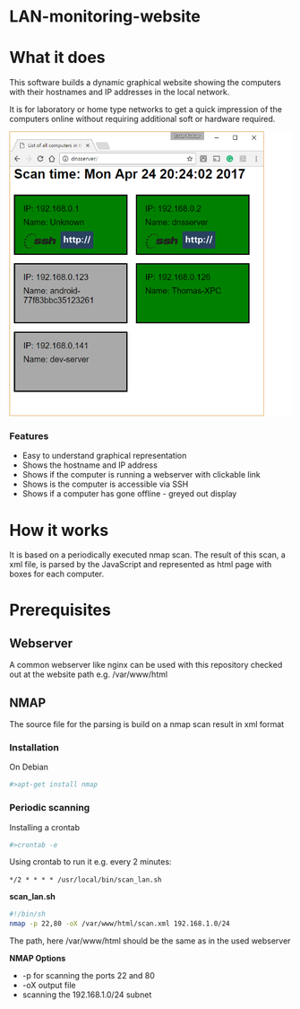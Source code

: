 # LAN-monitoring-website
# What it does
This software builds a dynamic graphical website showing the computers with their hostnames and IP addresses in the local network.

It is for laboratory or home type networks to get a quick impression of the computers online without requiring additional soft or hardware required.

![alt text](/doc/website_impression.png "Impression of the scan result as website")


### Features
- Easy to understand graphical representation
- Shows the hostname and IP address
- Shows if the computer is running a webserver with clickable link
- Shows is the computer is accessible via SSH  
- Shows if a computer has gone offline - greyed out display

# How it works
It is based on a periodically executed nmap scan. The result of this scan, a xml file, is parsed by the JavaScript and represented as html page with boxes for each computer.

# Prerequisites
## Webserver
A common webserver like nginx can be used with this repository checked out at the  website path e.g. /var/www/html

## NMAP
The source file for the parsing is build on a nmap scan result in xml format

### Installation
On Debian
```bash
#>apt-get install nmap
```
### Periodic scanning
Installing a crontab
```bash
#>crontab -e
```
Using crontab to run it e.g. every 2 minutes:

`*/2 * * * * /usr/local/bin/scan_lan.sh`

 **scan_lan.sh**
 ```bash
#!/bin/sh
nmap -p 22,80 -oX /var/www/html/scan.xml 192.168.1.0/24
 ```

 The path, here /var/www/html should be the same as in the used webserver

**NMAP Options**
 - -p for scanning the ports 22 and 80
 - -oX output file
 - scanning the 192.168.1.0/24 subnet
